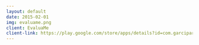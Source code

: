 ```yaml
---
layout: default
date: 2015-02-01
img: evaluame.png
client: EvaluaMe
client-link: https://play.google.com/store/apps/details?id=com.garciparedes.evaluame
---
```


